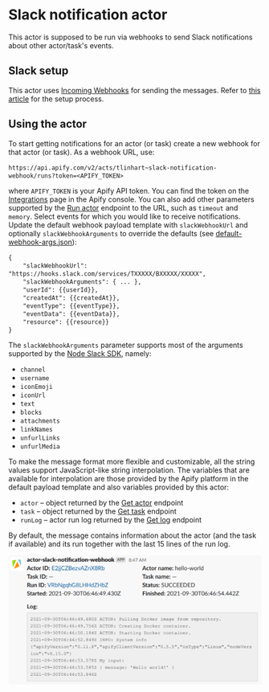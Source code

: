 # Slack notification actor

This actor is supposed to be run via webhooks to send Slack notifications
about other actor/task's events.

## Slack setup

This actor uses [Incoming Webhooks](https://api.slack.com/messaging/webhooks)
for sending the messages. Refer to
[this article](https://slack.com/intl/en-cz/help/articles/115005265063-Incoming-webhooks-for-Slack)
for the setup process.

## Using the actor

To start getting notifications for an actor (or task) create a new webhook
for that actor (or task). As a webhook URL, use:

    https://api.apify.com/v2/acts/tlinhart~slack-notification-webhook/runs?token=<APIFY_TOKEN>

where `APIFY_TOKEN` is your Apify API token. You can find the token on the
[Integrations](https://console.apify.com/account#/integrations) page in the Apify
console. You can also add other parameters supported by the
[Run actor](https://docs.apify.com/api/v2#/reference/actors/run-collection/run-actor)
endpoint to the URL, such as `timeout` and `memory`. Select events for which you
would like to receive notifications. Update the default webhook payload template
with `slackWebhookUrl` and optionally `slackWebhookArguments` to override
the defaults (see [default-webhook-args.json](default-webhook-args.json "Default arguments")):

    {
        "slackWebhookUrl": "https://hooks.slack.com/services/TXXXXX/BXXXXX/XXXXX",
        "slackWebhookArguments": { ... },
        "userId": {{userId}},
        "createdAt": {{createdAt}},
        "eventType": {{eventType}},
        "eventData": {{eventData}},
        "resource": {{resource}}
    }

The `slackWebhookArguments` parameter supports most of the arguments supported
by the [Node Slack SDK](https://slack.dev/node-slack-sdk/), namely:

- `channel`
- `username`
- `iconEmoji`
- `iconUrl`
- `text`
- `blocks`
- `attachments`
- `linkNames`
- `unfurlLinks`
- `unfurlMedia`

To make the message format more flexible and customizable, all the string values
support JavaScript-like string interpolation. The variables that are available
for interpolation are those provided by the Apify platform in the default payload
template and also variables provided by this actor:

- `actor` – object returned by the [Get actor](https://docs.apify.com/api/v2#/reference/actors/actor-object/get-actor) endpoint
- `task` – object returned by the [Get task](https://docs.apify.com/api/v2#/reference/actor-tasks/task-object/get-task) endpoint
- `runLog` – actor run log returned by the [Get log](https://docs.apify.com/api/v2#/reference/logs/log/get-log) endpoint

By default, the message contains information about the actor (and the task
if available) and its run together with the last 15 lines of the run log.

![Default message format](docs/img/default-message-format.png "Default message format")
